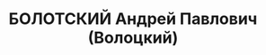 ---
title: БОЛОТСКИЙ Андрей Павлович (Волоцкий)
description: '1903 року народження, с. Мармиші Щигровського району Курської області,
  освіта вища, безпартійний. Проживав: м. Макіївка Донецької області, Ст. Колонія,
  буд. № 180/7. Інженер-металург аглофабрики заводу ім. Кірова.

  Заарештований 23 вересня 1937 року. Засуджений виїзною сесією війської колегії Верховного
  Суду СРСР у м. Донецьку до ув''язнення на 10 років з позбавленням прав на 5 років
  з конфіскацією майна.

  Реабілітований у 1957 році.'
---